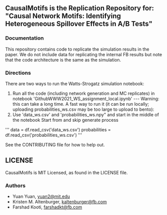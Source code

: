 
## CausalMotifs is the Replication Repository for: "Causal Network Motifs: Identifying Heterogeneous Spillover Effects in A/B Tests"


### Documentation 
This repository contains code to replicate the simulation results in the paper. We do not include data for replicating the internal FB results but note that the code architecture is the same as the simulation.

### Directions
There are two ways to run the Watts-Strogatz simulation notebook:
1. Run all the code (including network generation and MC replicates) in notebook 'GithubWWW2021_WS_assignment_local.ipynb' --- Warning: this can take a long time.
A fast way to run it (it can be run locally; uploading probabilities_ws.csv may be too large to upload to bento):
2. Use 'data_ws.csv' and 'probabilities_ws.npy" and start in the middle of the notebook
Start from and skip generate process

'''
data = df.read_csv('data_ws.csv')
probabilities = df.read_csv('probabilities_ws.csv')
'''

See the CONTRIBUTING file for how to help out.

## LICENSE
CausalMotifs is MIT Licensed, as found in the LICENSE file.

### Authors
* Yuan Yuan, yuan2@mit.edu
* Kristen M. Altenburger, kaltenburger@fb.com
* Farshad Kooti, farshadkt@fb.com

